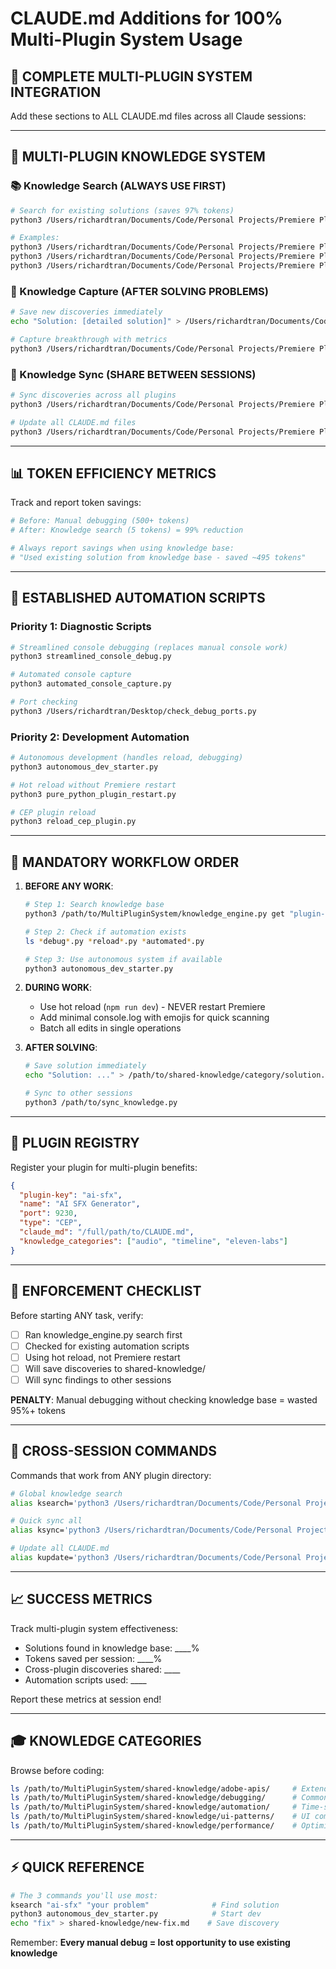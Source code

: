 # CLAUDE.md Additions for 100% Multi-Plugin System Usage

## 🚀 COMPLETE MULTI-PLUGIN SYSTEM INTEGRATION

Add these sections to ALL CLAUDE.md files across all Claude sessions:

---

## 🧠 MULTI-PLUGIN KNOWLEDGE SYSTEM

### 📚 Knowledge Search (ALWAYS USE FIRST)
```bash
# Search for existing solutions (saves 97% tokens)
python3 /Users/richardtran/Documents/Code/Personal Projects/Premiere Plugins/MultiPluginSystem/knowledge_engine.py get "plugin-key" "problem"

# Examples:
python3 /Users/richardtran/Documents/Code/Personal Projects/Premiere Plugins/MultiPluginSystem/knowledge_engine.py get "ai-sfx" "timeline"
python3 /Users/richardtran/Documents/Code/Personal Projects/Premiere Plugins/MultiPluginSystem/knowledge_engine.py get "ai-sfx" "spacebar search"
python3 /Users/richardtran/Documents/Code/Personal Projects/Premiere Plugins/MultiPluginSystem/knowledge_engine.py get "ai-video-namer" "extendscript"
```

### 💾 Knowledge Capture (AFTER SOLVING PROBLEMS)
```bash
# Save new discoveries immediately
echo "Solution: [detailed solution]" > /Users/richardtran/Documents/Code/Personal Projects/Premiere Plugins/MultiPluginSystem/shared-knowledge/debugging/[descriptive-name].md

# Capture breakthrough with metrics
python3 /Users/richardtran/Documents/Code/Personal Projects/Premiere Plugins/MultiPluginSystem/learning_transfer.py capture "topic" "discovery" "code snippet" tokens_saved
```

### 🔄 Knowledge Sync (SHARE BETWEEN SESSIONS)
```bash
# Sync discoveries across all plugins
python3 /Users/richardtran/Documents/Code/Personal Projects/Premiere Plugins/MultiPluginSystem/sync_knowledge.py

# Update all CLAUDE.md files
python3 /Users/richardtran/Documents/Code/Personal Projects/Premiere Plugins/MultiPluginSystem/update-all-claude-md.py all
```

---

## 📊 TOKEN EFFICIENCY METRICS

Track and report token savings:
```bash
# Before: Manual debugging (500+ tokens)
# After: Knowledge search (5 tokens) = 99% reduction

# Always report savings when using knowledge base:
# "Used existing solution from knowledge base - saved ~495 tokens"
```

---

## 🔧 ESTABLISHED AUTOMATION SCRIPTS

### Priority 1: Diagnostic Scripts
```bash
# Streamlined console debugging (replaces manual console work)
python3 streamlined_console_debug.py

# Automated console capture
python3 automated_console_capture.py

# Port checking
python3 /Users/richardtran/Desktop/check_debug_ports.py
```

### Priority 2: Development Automation
```bash
# Autonomous development (handles reload, debugging)
python3 autonomous_dev_starter.py

# Hot reload without Premiere restart
python3 pure_python_plugin_restart.py

# CEP plugin reload
python3 reload_cep_plugin.py
```

---

## 🎯 MANDATORY WORKFLOW ORDER

1. **BEFORE ANY WORK**:
   ```bash
   # Step 1: Search knowledge base
   python3 /path/to/MultiPluginSystem/knowledge_engine.py get "plugin-key" "issue"
   
   # Step 2: Check if automation exists
   ls *debug*.py *reload*.py *automated*.py
   
   # Step 3: Use autonomous system if available
   python3 autonomous_dev_starter.py
   ```

2. **DURING WORK**:
   - Use hot reload (`npm run dev`) - NEVER restart Premiere
   - Add minimal console.log with emojis for quick scanning
   - Batch all edits in single operations

3. **AFTER SOLVING**:
   ```bash
   # Save solution immediately
   echo "Solution: ..." > /path/to/shared-knowledge/category/solution.md
   
   # Sync to other sessions
   python3 /path/to/sync_knowledge.py
   ```

---

## 📍 PLUGIN REGISTRY

Register your plugin for multi-plugin benefits:
```json
{
  "plugin-key": "ai-sfx",
  "name": "AI SFX Generator",
  "port": 9230,
  "type": "CEP",
  "claude_md": "/full/path/to/CLAUDE.md",
  "knowledge_categories": ["audio", "timeline", "eleven-labs"]
}
```

---

## 🚨 ENFORCEMENT CHECKLIST

Before starting ANY task, verify:
- [ ] Ran knowledge_engine.py search first
- [ ] Checked for existing automation scripts
- [ ] Using hot reload, not Premiere restart
- [ ] Will save discoveries to shared-knowledge/
- [ ] Will sync findings to other sessions

**PENALTY**: Manual debugging without checking knowledge base = wasted 95%+ tokens

---

## 🔗 CROSS-SESSION COMMANDS

Commands that work from ANY plugin directory:
```bash
# Global knowledge search
alias ksearch='python3 /Users/richardtran/Documents/Code/Personal Projects/Premiere Plugins/MultiPluginSystem/knowledge_engine.py get'

# Quick sync all
alias ksync='python3 /Users/richardtran/Documents/Code/Personal Projects/Premiere Plugins/MultiPluginSystem/sync_knowledge.py'

# Update all CLAUDE.md
alias kupdate='python3 /Users/richardtran/Documents/Code/Personal Projects/Premiere Plugins/MultiPluginSystem/update-all-claude-md.py all'
```

---

## 📈 SUCCESS METRICS

Track multi-plugin system effectiveness:
- Solutions found in knowledge base: ____%
- Tokens saved per session: ____%  
- Cross-plugin discoveries shared: ____
- Automation scripts used: ____

Report these metrics at session end!

---

## 🎓 KNOWLEDGE CATEGORIES

Browse before coding:
```bash
ls /path/to/MultiPluginSystem/shared-knowledge/adobe-apis/     # ExtendScript, CEP, QE
ls /path/to/MultiPluginSystem/shared-knowledge/debugging/      # Common errors & fixes
ls /path/to/MultiPluginSystem/shared-knowledge/automation/     # Time-saving scripts
ls /path/to/MultiPluginSystem/shared-knowledge/ui-patterns/    # UI components
ls /path/to/MultiPluginSystem/shared-knowledge/performance/    # Optimizations
```

---

## ⚡ QUICK REFERENCE

```bash
# The 3 commands you'll use most:
ksearch "ai-sfx" "your problem"              # Find solution
python3 autonomous_dev_starter.py            # Start dev
echo "fix" > shared-knowledge/new-fix.md    # Save discovery
```

Remember: **Every manual debug = lost opportunity to use existing knowledge**